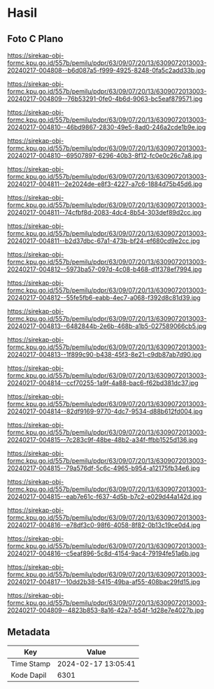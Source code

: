 # Hasil

## Foto C Plano

https://sirekap-obj-formc.kpu.go.id/557b/pemilu/pdpr/63/09/07/20/13/6309072013003-20240217-004808--b6d087a5-f999-4925-8248-0fa5c2add33b.jpg

https://sirekap-obj-formc.kpu.go.id/557b/pemilu/pdpr/63/09/07/20/13/6309072013003-20240217-004809--76b53291-0fe0-4b6d-9063-bc5eaf879571.jpg

https://sirekap-obj-formc.kpu.go.id/557b/pemilu/pdpr/63/09/07/20/13/6309072013003-20240217-004810--46bd9867-2830-49e5-8ad0-246a2cde1b9e.jpg

https://sirekap-obj-formc.kpu.go.id/557b/pemilu/pdpr/63/09/07/20/13/6309072013003-20240217-004810--69507897-6296-40b3-8f12-fc0e0c26c7a8.jpg

https://sirekap-obj-formc.kpu.go.id/557b/pemilu/pdpr/63/09/07/20/13/6309072013003-20240217-004811--2e2024de-e8f3-4227-a7c6-1884d75b45d6.jpg

https://sirekap-obj-formc.kpu.go.id/557b/pemilu/pdpr/63/09/07/20/13/6309072013003-20240217-004811--74cfbf8d-2083-4dc4-8b54-303def89d2cc.jpg

https://sirekap-obj-formc.kpu.go.id/557b/pemilu/pdpr/63/09/07/20/13/6309072013003-20240217-004811--b2d37dbc-67a1-473b-bf24-ef680cd9e2cc.jpg

https://sirekap-obj-formc.kpu.go.id/557b/pemilu/pdpr/63/09/07/20/13/6309072013003-20240217-004812--5973ba57-097d-4c08-b468-d1f378ef7994.jpg

https://sirekap-obj-formc.kpu.go.id/557b/pemilu/pdpr/63/09/07/20/13/6309072013003-20240217-004812--55fe5fb6-eabb-4ec7-a068-f392d8c81d39.jpg

https://sirekap-obj-formc.kpu.go.id/557b/pemilu/pdpr/63/09/07/20/13/6309072013003-20240217-004813--6482844b-2e6b-468b-a1b5-027589066cb5.jpg

https://sirekap-obj-formc.kpu.go.id/557b/pemilu/pdpr/63/09/07/20/13/6309072013003-20240217-004813--1f899c90-b438-45f3-8e21-c9db87ab7d90.jpg

https://sirekap-obj-formc.kpu.go.id/557b/pemilu/pdpr/63/09/07/20/13/6309072013003-20240217-004814--ccf70255-1a9f-4a88-bac6-f62bd381dc37.jpg

https://sirekap-obj-formc.kpu.go.id/557b/pemilu/pdpr/63/09/07/20/13/6309072013003-20240217-004814--82df9169-9770-4dc7-9534-d88b612fd004.jpg

https://sirekap-obj-formc.kpu.go.id/557b/pemilu/pdpr/63/09/07/20/13/6309072013003-20240217-004815--7c283c9f-48be-48b2-a34f-ffbb1525d136.jpg

https://sirekap-obj-formc.kpu.go.id/557b/pemilu/pdpr/63/09/07/20/13/6309072013003-20240217-004815--79a576df-5c6c-4965-b954-a12175fb34e6.jpg

https://sirekap-obj-formc.kpu.go.id/557b/pemilu/pdpr/63/09/07/20/13/6309072013003-20240217-004815--eab7e61c-f637-4d5b-b7c2-e029d44a142d.jpg

https://sirekap-obj-formc.kpu.go.id/557b/pemilu/pdpr/63/09/07/20/13/6309072013003-20240217-004816--e78df3c0-98f6-4058-8f82-0b13c19ce0d4.jpg

https://sirekap-obj-formc.kpu.go.id/557b/pemilu/pdpr/63/09/07/20/13/6309072013003-20240217-004816--c5eaf896-5c8d-4154-9ac4-79194fe51a6b.jpg

https://sirekap-obj-formc.kpu.go.id/557b/pemilu/pdpr/63/09/07/20/13/6309072013003-20240217-004817--10dd2b38-5415-49ba-af55-408bac29fd15.jpg

https://sirekap-obj-formc.kpu.go.id/557b/pemilu/pdpr/63/09/07/20/13/6309072013003-20240217-004809--4823b853-8a16-42a7-b54f-1d28e7e4027b.jpg


## Metadata

| Key        | Value               |
| ---------- | ------------------- |
| Time Stamp | 2024-02-17 13:05:41 |
| Kode Dapil | 6301                |




